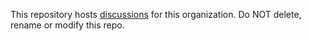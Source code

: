 This repository hosts [discussions](https://github.com/ibm-granite/discussions/discussions) for this organization.
Do NOT delete, rename or modify this repo.
